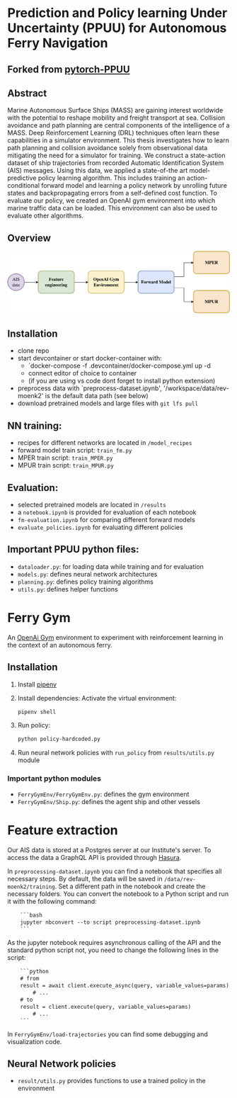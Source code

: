 # Prediction and Policy learning Under Uncertainty (PPUU) for Autonomous Ferry Navigation


## Forked from [pytorch-PPUU](https://github.com/Atcold/pytorch-PPUU)


## Abstract

Marine Autonomous Surface Ships (MASS) are gaining interest worldwide with the
potential to reshape mobility and freight transport at sea. Collision avoidance
and path planning are central components of the intelligence of a MASS. Deep
Reinforcement Learning (DRL) techniques often learn these capabilities in a
simulator environment. This thesis investigates how to learn path planning and
collision avoidance solely from observational data mitigating the need for a
simulator for training. We construct a state-action dataset of ship trajectories
from recorded Automatic Identification System (AIS) messages. Using this data,
we applied a state-of-the art model-predictive policy learning algorithm. This
includes training an action-conditional forward model and learning a policy
network by unrolling future states and backpropagating errors from a
self-defined cost function. To evaluate our policy, we created an OpenAI gym
environment into which marine traffic data can be loaded. This environment can
also be used to evaluate other algorithms.

## Overview

![Experiments overview](./docs/experiments-overview.png)


## Installation

* clone repo
* start devcontainer or start docker-container with:
    * `docker-compose -f .devcontainer/docker-compose.yml up -d
    * connect editor of choice to container
    * (if you are using vs code dont forget to install python extension)
* preprocess data with `preprocess-dataset.ipynb', '/workspace/data/rev-moenk2' is the default data path (see below)
* download pretrained models and large files with `git lfs pull`

## NN training:
* recipes for different networks are located in `/model_recipes`
* forward model train script: `train_fm.py`
* MPER train script: `train_MPER.py`
* MPUR train script: `train_MPUR.py`


## Evaluation:
* selected pretrained models are located in `/results`
* a `notebook.ipynb` is provided for evaluation of each notebook
* `fm-evaluation.ipynb` for comparing different forward models
* `evaluate_policies.ipynb` for evaluating different policies

## Important PPUU python files:

* `dataloader.py`: for loading data while training and for evaluation
* `models.py`: defines neural network architectures
* `planning.py`: defines policy training algorithms
* `utils.py`: defines helper functions

# Ferry Gym

An [OpenAi Gym](https://www.gymlibrary.ml/) environment to experiment with reinforcement learning in the context of an autonomous ferry.

## Installation

1. Install [pipenv](pipenv.pypa.io)

2. Install dependencies:
Activate the virtual environment:
    
    ```bash
    pipenv shell
    ```

4. Run policy:
        
    ```bash
    python policy-hardcoded.py
    ```

5. Run neural network policies with `run_policy` from `results/utils.py` module

### Important python modules

* `FerryGymEnv/FerryGymEnv.py`: defines the gym environment
* `FerryGymEnv/Ship.py`: defines the agent ship and other vessels
    
# Feature extraction

Our AIS data is stored at a Postgres server at our Institute's server.
To access the data a GraphQL API is provided through [Hasura](https://hasura.io/).

In `preprocessing-dataset.ipynb` you can find a notebook that specifies all necessary steps. By default, the data will be saved in `/data/rev-moenk2/training`. Set a different path in the notebook and create the necessary folders.  You can convert the notebook to a Python script and run it with the following command:
        
        ```bash
        jupyter nbconvert --to script preprocessing-dataset.ipynb
        ```
As the jupyter notebook requires asynchronous calling of the API and the standard python script not, you need to change the following lines in the script:
        
        ```python
        # from
        result = await client.execute_async(query, variable_values=params)
            # ...
        # to
        result = client.execute(query, variable_values=params)
            # ...
        ```

In `FerryGymEnv/load-trajectories` you can find some debugging and visualization code.


## Neural Network policies

* `result/utils.py` provides functions to use a trained policy in the environment

